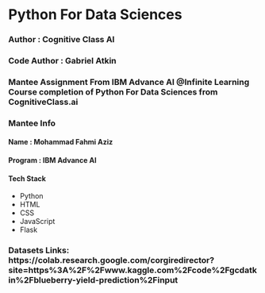 <h1><b>Python For Data Sciences</b></h1>
<h3>Author : Cognitive Class AI</h3>
<h3>Code Author : Gabriel Atkin</h3>
<h3>Mantee Assignment From IBM Advance AI @Infinite Learning Course completion of Python For Data Sciences from CognitiveClass.ai</h3>

<h3>Mantee Info</h3>
<h4>Name : Mohammad Fahmi Aziz</h4>
<h4>Program : IBM Advance AI</h4>

<h4>Tech Stack</h4>
<ul>
  <li>Python</li>
  <li>HTML</li>
  <li>CSS</li>
  <li>JavaScript</li>
  <li>Flask</li>
</ul>

<h3>Datasets Links: https://colab.research.google.com/corgiredirector?site=https%3A%2F%2Fwww.kaggle.com%2Fcode%2Fgcdatkin%2Fblueberry-yield-prediction%2Finput</h3>
